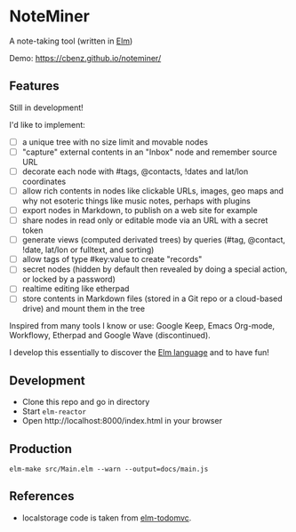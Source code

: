 # NoteMiner

A note-taking tool (written in [Elm](http://elm-lang.org/))

Demo: https://cbenz.github.io/noteminer/

## Features

Still in development!

I'd like to implement:

- [ ] a unique tree with no size limit and movable nodes
- [ ] "capture" external contents in an "Inbox" node and remember source URL
- [ ] decorate each node with #tags, @contacts, !dates and lat/lon coordinates
- [ ] allow rich contents in nodes like clickable URLs, images, geo maps and why not esoteric things like music notes, perhaps with plugins
- [ ] export nodes in Markdown, to publish on a web site for example
- [ ] share nodes in read only or editable mode via an URL with a secret token
- [ ] generate views (computed derivated trees) by queries (#tag, @contact, !date, lat/lon or fulltext, and sorting)
- [ ] allow tags of type #key:value to create "records"
- [ ] secret nodes (hidden by default then revealed by doing a special action, or locked by a password)
- [ ] realtime editing like etherpad
- [ ] store contents in Markdown files (stored in a Git repo or a cloud-based drive) and mount them in the tree

Inspired from many tools I know or use: Google Keep, Emacs Org-mode, Workflowy, Etherpad and Google Wave (discontinued).

I develop this essentially to discover the [Elm language](http://elm-lang.org/) and to have fun!

## Development

- Clone this repo and go in directory
- Start `elm-reactor`
- Open http://localhost:8000/index.html in your browser

## Production

```
elm-make src/Main.elm --warn --output=docs/main.js
```

## References

- localstorage code is taken from [elm-todomvc](https://github.com/evancz/elm-todomvc).
